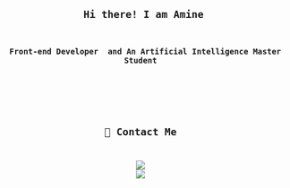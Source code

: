 <code>
<div align="center">
<h2> Hi there! I am Amine</h2>
<h3>  Front-end Developer  and An Artificial Intelligence Master Student</h3>
</div>
<div align="center">
<!-- <img max-width="800" src="https://raw.githubusercontent.com/innng/innng/master/assets/Github%20Profile.png"/> -->

## 🤙 Contact Me
[![](https://img.shields.io/badge/-linkedin-0073B1?style=flat-square)](https://www.linkedin.com/in/medaminemahiddine/)
[![](https://img.shields.io/badge/-email-290?style=flat-square)](mailto:aminemahiddine.io@gmail.com)
  
</br>
</br>
</br>

</div>
</code>
